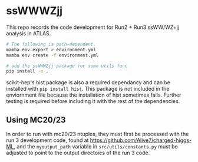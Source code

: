 # ssWWWZjj
This repo records the code development for Run2 + Run3 ssWW/WZ+jj analysis in ATLAS.

``` bash
# The following is path-dependent.
mamba env export > environment.yml
mamba env create -f environment.yml

# add the ssWWWZjj package for some utils func
pip install -e .
```

scikit-hep's hist package is also a required dependancy and can be installed with `pip install hist`. This package is not included in the enviornment file because the installation of hist sometimes fails. Further testing is required before including it with the rest of the dependencies.

## Using MC20/23

In order to run with mc20/23 ntuples, they must first be processed with the run 3 development code, found at https://github.com/Alive7/charged-higgs-ML, and the `myoutput_path` variable in `src/utils/constants.py` must be adjusted to point to the output directoies of the run 3 code.

